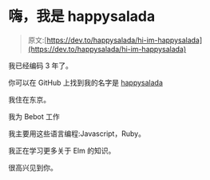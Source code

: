 # 嗨，我是 happysalada

> 原文:[https://dev.to/happysalada/hi-im-happysalada](https://dev.to/happysalada/hi-im-happysalada)

我已经编码 3 年了。

你可以在 GitHub 上找到我的名字是 [happysalada](https://github.com/happysalada)

我住在东京。

我为 Bebot 工作

我主要用这些语言编程:Javascript，Ruby。

我正在学习更多关于 Elm 的知识。

很高兴见到你。